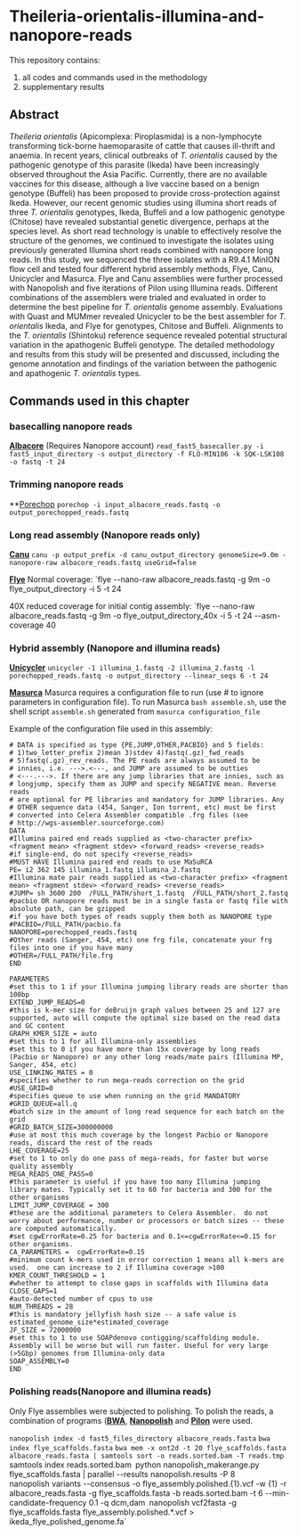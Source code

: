 # Theileria-orientalis-illumina-and-nanopore-reads

This repository contains:
1) all codes and commands used in the methodology
2) supplementary results

## Abstract
*Theileria orientalis* (Apicomplexa: Piroplasmida) is a non-lymphocyte transforming tick-borne haemoparasite of cattle that causes ill-thrift and anaemia. In recent years, clinical outbreaks of *T. orientalis* caused by the pathogenic genotype of this parasite (Ikeda) have been increasingly observed throughout the Asia Pacific.  Currently, there are no  available vaccines for this disease, although a live vaccine based on a benign genotype (Buffeli) has been proposed to provide cross-protection against Ikeda. However, our recent genomic studies using illumina short reads of three *T. orientalis* genotypes, Ikeda, Buffeli and a low pathogenic genotype (Chitose) have revealed substantial genetic divergence, perhaps at the species level. As short read technology is unable to effectively resolve the structure of the genomes, we continued to investigate the isolates using previously generated Illumina short reads combined with nanopore long reads. In this study, we sequenced the three isolates with a R9.4.1 MinION flow cell and tested four different hybrid assembly methods, Flye, Canu, Unicycler and Masurca. Flye and Canu assemblies were further processed with Nanopolish and five iterations of Pilon using Illumina reads. Different combinations of the assemblers were trialed and evaluated in order to determine the best pipeline for *T. orientalis* genome assembly. Evaluations with Quast and MUMmer revealed Unicycler to be the best assembler for *T. orientalis* Ikeda, and Flye for genotypes, Chitose and Buffeli. Alignments to the *T. orientalis* (Shintoku) reference sequence revealed potential structural variation in the apathogenic Buffeli genotype. The detailed methodology and results from this study will be presented and discussed, including the genome annotation and findings of the variation between the pathogenic and apathogenic *T. orientalis* types.

## Commands used in this chapter

### basecalling nanopore reads
**[Albacore](https://community.nanoporetech.com/protocols/albacore-offline-basecalli/v/abec_2003_v1_revan_29nov2016/linux)** (Requires Nanopore account)
`read_fast5_basecaller.py -i fast5_input_directory -s output_directory -f FLO-MIN106 -k SQK-LSK108 -o fastq -t 24`

### Trimming nanopore reads
**[Porechop](https://github.com/rrwick/Porechop)
`porechop -i input_albacore_reads.fastq -o output_porechopped_reads.fastq`

### Long read assembly (Nanopore reads only)
**[Canu](https://github.com/marbl/canu)**
`canu -p output_prefix -d canu_output_directory genomeSize=9.0m -nanopore-raw albacore_reads.fastq useGrid=false`

**[Flye](https://github.com/fenderglass/Flye)** 
Normal coverage:
`flye --nano-raw albacore_reads.fastq -g 9m -o flye_output_directory -i 5 -t 24 

40X reduced coverage for initial contig assembly:
`flye --nano-raw albacore_reads.fastq -g 9m -o flye_output_directory_40x -i 5 -t 24 --asm-coverage 40

### Hybrid assembly (Nanopore and illumina reads)
**[Unicycler](https://github.com/rrwick/Unicycler)**
`unicycler -1 illumina_1.fastq -2 illumina_2.fastq -l porechopped_reads.fastq -o output_directory --linear_seqs 6 -t 24`

**[Masurca](https://github.com/alekseyzimin/masurca)**
Masurca requires a configuration file to run (use # to ignore parameters in configuration file).
To run Masurca `bash assemble.sh`, use the shell script `assemble.sh` generated from `masurca configuration_file`

Example of the configuration file used in this assembly:
```
# DATA is specified as type {PE,JUMP,OTHER,PACBIO} and 5 fields:
# 1)two_letter_prefix 2)mean 3)stdev 4)fastq(.gz)_fwd_reads
# 5)fastq(.gz)_rev_reads. The PE reads are always assumed to be
# innies, i.e. --->.<---, and JUMP are assumed to be outties
# <---.--->. If there are any jump libraries that are innies, such as
# longjump, specify them as JUMP and specify NEGATIVE mean. Reverse reads
# are optional for PE libraries and mandatory for JUMP libraries. Any
# OTHER sequence data (454, Sanger, Ion torrent, etc) must be first
# converted into Celera Assembler compatible .frg files (see
# http://wgs-assembler.sourceforge.com)
DATA
#Illumina paired end reads supplied as <two-character prefix> <fragment mean> <fragment stdev> <forward_reads> <reverse_reads>
#if single-end, do not specify <reverse_reads>
#MUST HAVE Illumina paired end reads to use MaSuRCA
PE= i2 362 145 illumina_1.fastq illumina_2.fastq
#Illumina mate pair reads supplied as <two-character prefix> <fragment mean> <fragment stdev> <forward_reads> <reverse_reads>
#JUMP= sh 3600 200  /FULL_PATH/short_1.fastq  /FULL_PATH/short_2.fastq
#pacbio OR nanopore reads must be in a single fasta or fastq file with absolute path, can be gzipped
#if you have both types of reads supply them both as NANOPORE type
#PACBIO=/FULL_PATH/pacbio.fa
NANOPORE=porechopped_reads.fastq
#Other reads (Sanger, 454, etc) one frg file, concatenate your frg files into one if you have many
#OTHER=/FULL_PATH/file.frg
END

PARAMETERS
#set this to 1 if your Illumina jumping library reads are shorter than 100bp
EXTEND_JUMP_READS=0
#this is k-mer size for deBruijn graph values between 25 and 127 are supported, auto will compute the optimal size based on the read data and GC content
GRAPH_KMER_SIZE = auto
#set this to 1 for all Illumina-only assemblies
#set this to 0 if you have more than 15x coverage by long reads (Pacbio or Nanopore) or any other long reads/mate pairs (Illumina MP, Sanger, 454, etc)
USE_LINKING_MATES = 0
#specifies whether to run mega-reads correction on the grid
#USE_GRID=0
#specifies queue to use when running on the grid MANDATORY
#GRID_QUEUE=all.q
#batch size in the amount of long read sequence for each batch on the grid
#GRID_BATCH_SIZE=300000000
#use at most this much coverage by the longest Pacbio or Nanopore reads, discard the rest of the reads
LHE_COVERAGE=25
#set to 1 to only do one pass of mega-reads, for faster but worse quality assembly
MEGA_READS_ONE_PASS=0
#this parameter is useful if you have too many Illumina jumping library mates. Typically set it to 60 for bacteria and 300 for the other organisms 
LIMIT_JUMP_COVERAGE = 300
#these are the additional parameters to Celera Assembler.  do not worry about performance, number or processors or batch sizes -- these are computed automatically. 
#set cgwErrorRate=0.25 for bacteria and 0.1<=cgwErrorRate<=0.15 for other organisms.
CA_PARAMETERS =  cgwErrorRate=0.15
#minimum count k-mers used in error correction 1 means all k-mers are used.  one can increase to 2 if Illumina coverage >100
KMER_COUNT_THRESHOLD = 1
#whether to attempt to close gaps in scaffolds with Illumina data
CLOSE_GAPS=1
#auto-detected number of cpus to use
NUM_THREADS = 28
#this is mandatory jellyfish hash size -- a safe value is estimated_genome_size*estimated_coverage
JF_SIZE = 72000000
#set this to 1 to use SOAPdenovo contigging/scaffolding module.  Assembly will be worse but will run faster. Useful for very large (>5Gbp) genomes from Illumina-only data
SOAP_ASSEMBLY=0
END
```

### Polishing reads(Nanopore and illumina reads)
Only Flye assemblies were subjected to polishing. To polish the reads, a combination of programs (**[BWA](https://github.com/lh3/bwa)**, **[Nanopolish](https://github.com/jts/nanopolish)** and **[Pilon](https://github.com/broadinstitute/pilon)** were used. 

`nanopolish index -d fast5_files_directory albacore_reads.fasta`
`bwa index flye_scaffolds.fasta`
`bwa mem -x ont2d -t 20 flye_scaffolds.fasta albacore_reads.fasta | samtools sort -o reads.sorted.bam -T reads.tmp
`samtools index reads.sorted.bam`
`python nanopolish_makerange.py flye_scaffolds.fasta | parallel --results nanopolish.results -P 8 \
	nanopolish variants --consensus -o flye_assembly.polished.{1}.vcf -w {1} -r albacore_reads.fasta -g flye_scaffolds.fasta -b reads.sorted.bam -t 6 --min-candidate-frequency 0.1 -q dcm,dam`
`nanopolish vcf2fasta -g flye_scaffolds.fasta flye_assembly.polished.*.vcf > ikeda_flye_polished_genome.fa`
